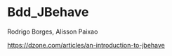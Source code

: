 # Bdd_JBehave

Rodrigo Borges, Alisson Paixao

https://dzone.com/articles/an-introduction-to-jbehave
